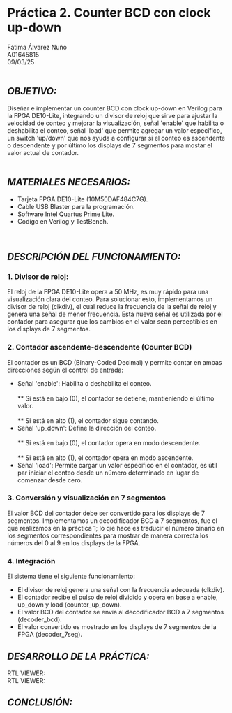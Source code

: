# Práctica 2. Counter BCD con clock up-down
Fátima Álvarez Nuño <br/>
A01645815 <br/>
09/03/25 <br/>
<br/>

## *OBJETIVO:* <br/>
Diseñar e implementar un counter BCD con clock up-down en Verilog para la FPGA DE10-Lite, integrando un divisor de reloj que sirve para ajustar la velocidad de conteo y mejorar la visualización, señal 'enable' que habilita o deshabilita el conteo, señal 'load' que permite agregar un valor específico, un switch 'up/down' que nos ayuda a configurar si el conteo es ascendente o descendente y por último los displays de 7 segmentos para mostar el valor actual de contador.  
<br/>

## *MATERIALES NECESARIOS:* <br/>
* Tarjeta FPGA DE10-Lite (10M50DAF484C7G). <br/>
* Cable USB Blaster para la programación. <br/>
* Software Intel Quartus Prime Lite. <br/>
* Código en Verilog y TestBench. <br/>
<br/>

## *DESCRIPCIÓN DEL FUNCIONAMIENTO:* <br/>
### 1. Divisor de reloj:  <br/>
El reloj de la FPGA DE10-Lite opera a 50 MHz, es muy rápido para una visualización clara del conteo. Para solucionar esto, implementamos un divisor de reloj (clkdiv), el cual reduce la frecuencia de la señal de reloj y genera una señal de menor frecuencia. Esta nueva señal es utilizada por el contador para asegurar que los cambios en el valor sean perceptibles en los displays de 7 segmentos.  <br/>

### 2. Contador ascendente-descendente (Counter BCD)  <br/>
El contador es un BCD (Binary-Coded Decimal) y permite contar en ambas direcciones según el control de entrada:  <br/>
* Señal 'enable': Habilita o deshabilita el conteo. <br/>
<br/> ** Si está en bajo (0), el contador se detiene, mantieniendo el último valor. <br/>
<br/> ** Si está en alto (1), el contador sigue contando. <br/>
* Señal 'up_down': Define la dirección del conteo.  <br/>
<br/> ** Si está en bajo (0), el contador opera en modo descendente. <br/>
<br/> ** Si está en alto (1), el contador opera en modo ascendente. <br/>
* Señal 'load': Permite cargar un valor específico en el contador, es útil par iniciar el conteo desde un número determinado en lugar de comenzar desde cero. <br/>

### 3. Conversión y visualización en 7 segmentos  <br/>
El valor BCD del contador debe ser convertido para los displays de 7 segmentos. Implementamos un decodificador BCD a 7 segmentos, fue el que realizamos en la práctica 1; lo qie hace es traducir el número binario en los segmentos correspondientes para mostrar de manera correcta los números del 0 al 9 en los displays de la FPGA.  <br/>

### 4. Integración <br/>
El sistema tiene el siguiente funcionamiento: <br/>
* El divisor de reloj genera una señal con la frecuencia adecuada (clkdiv). <br/>
* El contador recibe el pulso de reloj dividido y opera en base a enable, up_down y load (counter_up_down). <br/>
* El valor BCD del contador se envía al decodificador BCD a 7 segmentos (decoder_bcd). <br/>
* El valor convertido es mostrado en los displays de 7 segmentos de la FPGA (decoder_7seg). <br/>

## *DESARROLLO DE LA PRÁCTICA:* <br/>
RTL VIEWER: <br/>
RTL VIEWER:

## *CONCLUSIÓN:* <br/>
